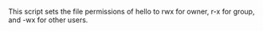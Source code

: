 This script sets the file permissions of hello to rwx for owner, r-x for group, and -wx for other users.
